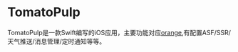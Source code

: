 # TomatoPulp

TomatoPulp是一款Swift编写的iOS应用，主要功能对应[orange](https://github.com/SWING1993/TomatoPulp.git),有配置ASF/SSR/天气推送/消息管理/定时通知等等。
